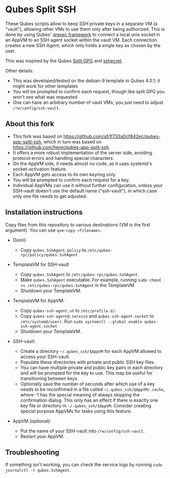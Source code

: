 # Qubes Split SSH

These Qubes scripts allow to keep SSH private keys in a separate VM (a "vault"), allowing other VMs to use them only after being authorized. This
is done by using Qubes' [qrexec framework](https://www.qubes-os.org/doc/qrexec2/) to connect a local unix socket in an AppVM to an SSH agent socket within the vault VM. Each connection creates a new SSH Agent, which only holds a single key as chosen by the user.

This was inspired by the Qubes [Split GPG](https://www.qubes-os.org/doc/split-gpg/) and [sshecret](https://github.com/thcipriani/sshecret).

Other details:
- This was developed/tested on the debian-9 template in Qubes 4.0.1; it might work for other templates
- You will be prompted to confirm each request, though like split GPG you won't see what was requested
- One can have an arbitrary number of vault VMs, you just need to adjust `/rw/config/ssh-vault`.

## About this fork

- This fork was based on https://github.com/a51f733a0cf842ec/qubes-app-split-ssh, which in turn was based on https://github.com/henn/qubes-app-split-ssh.
- It offers a more robust implementation of the server side, avoiding protocol errors and handling special characters.
- On the AppVM side, it needs almost no code, as it uses systemd's socket-activation feature.
- Each AppVM gets access to its own keyring only.
- You will be prompted to confirm each request for a key.
- Individual AppVMs can use it without further configuration, unless your SSH-vault doesn't use the default name ("ssh-vault"), in which case only one file needs to get adjusted.

## Installation instructions

Copy files from this repository to various destinations (VM is the first argument). You can use `qvm-copy <filename>`.

- Dom0

  * Copy `qubes.SshAgent.policy` to `/etc/qubes-rpc/policy/qubes.SshAgent`

- TemplateVM for SSH-vault

  * Copy `qubes.SshAgent` to `/etc/qubes-rpc/qubes.SshAgent`.
  * Make `qubes.SshAgent` executable. For example, running `sudo chmod +x /etc/qubes-rpc/qubes.SshAgent` in the TemplateVM
  * Shutdown your TemplateVM.

- TemplateVM for AppVM:

  * Copy `qubes-ssh-agent.sh` to `/etc/profile.d/`.
  * Copy `qubes-ssh-agent@.service` and `qubes-ssh-agent.socket` to `/etc/systemd/user/`. Run `sudo systemctl --global enable qubes-ssh-agent.socket`
  * Shutdown your TemplateVM.

- SSH-vault:

  * Create a directory `~/.qubes_ssh/$AppVM` for each AppVM allowed to access your SSH-vault.
  * Populate these directories with private and public SSH key files.
  * You can have multiple private and public key pairs in each directory and will be prompted for the key to use. This may be useful for transitioning between keys.
  * Optionally save the number of seconds after which use of a key needs to be reconfirmed in a file called `~/.qubes_ssh/$AppVM/.cache`, where -1 has the special meaning of always skipping the confirmation dialog. This only has an effect if there is exactly one key file or directory in `~/.qubes_ssh/$AppVM`. Consider creating special purpose AppVMs for tasks using this feature.

- AppVM (optional):

  * Put the name of your SSH-vault into `/rw/config/ssh-vault`.
  * Restart your AppVM.

## Troubleshooting

If something isn't working, you can check the service logs by running `sudo journalctl -t qubes.SshAgent`.
